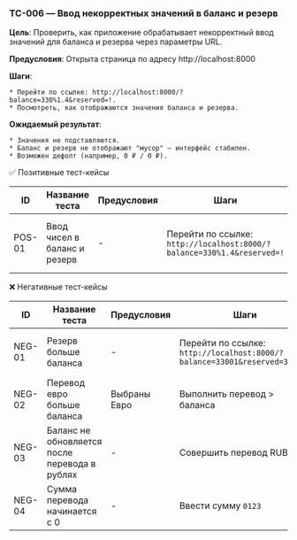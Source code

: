 ### TC-006 — Ввод некорректных значений в баланс и резерв

**Цель**:
Проверить, как приложение обрабатывает некорректный ввод значений для баланса и резерва через параметры URL.

**Предусловия**:
Открыта страница по адресу http://localhost:8000

**Шаги**:

    * Перейти по ссылке: http://localhost:8000/?balance=330%1.4&reserved=!.
    * Посмотреть, как отображаются значения баланса и резерва.

**Ожидаемый результат**:

    * Значения не подставляются.
    * Баланс и резерв не отображают "мусор" — интерфейс стабилен.
    * Возможен дефолт (например, 0 ₽ / 0 ₽).



























✅ Позитивные тест-кейсы

| ID     | Название теста                | Предусловия                                                                     | Шаги                                                                   | Ожидаемый результат                                                                  |
|--------|-------------------------------|---------------------------------------------------------------------------------|------------------------------------------------------------------------|--------------------------------------------------------------------------------------|
| POS-01 | Ввод чисел в баланс и резерв  | -                                                                               | Перейти по ссылке: `http://localhost:8000/?balance=330%1.4&reserved=!` | Баланс и резерв не отображает введенные значения                                     |

❌ Негативные тест-кейсы

| ID     | Название теста                                  | Предусловия  | Шаги                                                                      | Ожидаемый результат                         |
|--------| ----------------------------------------------- |--------------|---------------------------------------------------------------------------|---------------------------------------------|
| NEG-01 | Резерв больше баланса                           | -            | Перейти по ссылке: `http://localhost:8000/?balance=33001&reserved=330014` | Показать ошибку или ограничить резерв       |
| NEG-02 | Перевод евро больше баланса                     | Выбраны Евро | Выполнить перевод > баланса                                               | Отклонить операцию, показать ошибку         |
| NEG-03 | Баланс не обновляется после перевода в рублях   | -            | Совершить перевод RUB                                                     | Баланс должен обновиться — ошибка, если нет |
| NEG-04 | Сумма перевода начинается с 0                   | -            | Ввести сумму `0123`                                                       | Программа должна не позволить перевод       |
